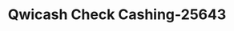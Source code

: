---
f_zip-code: 19032
f_state-code: PA
title: Qwicash Check Cashing-25643
f_phone: 610-532-5806
f_city-only: Folcroft
f_address: 1508 Chester Pike Folcroft
f_location-unique-id: '25643'
slug: qwicash-check-cashing-25643
updated-on: '2024-05-30T13:46:58.046Z'
created-on: '2024-05-30T13:36:59.803Z'
published-on: '2024-05-30T13:54:32.469Z'
f_city-state: cms/city/folcroft-pa.md
f_company: cms/company/qwicash-check-cashing.md
f_state: cms/state/pennsylvania.md
layout: '[payday-loan].html'
tags: payday-loan
---